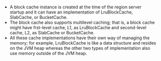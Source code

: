 * A block cache instance is created at the time of the region server startup and it can have   an implementation of LruBlockCache, SlabCache, or BucketCache. 
* The block cache   also supports multilevel caching; that is, a block cache might have frst-level cache,   L1, as LruBlockCache and second-level cache, L2, as SlabCache or BucketCache.
* All these cache implementations have their own way of managing the memory; for   example, LruBlockCache is like a data structure and resides on the JVM heap whereas   the other two types of implementation also use memory outside of the JVM heap.



